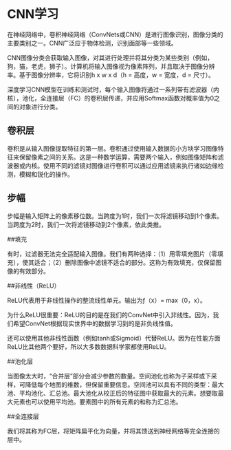 # CNN学习

在神经网络中，卷积神经网络（ConvNets或CNN）是进行图像识别，图像分类的主要类别之一。CNN广泛应于物体检测，识别面部等一些领域。

CNN图像分类会获取输入图像，对其进行处理并将其分类为某些类别（例如，狗，猫，老虎，狮子）。计算机将输入图像视为像素阵列，并且取决于图像分辨率。基于图像分辨率，它将识别h x w x d（h = 高度，w = 宽度，d = 尺寸）。

深度学习CNN模型在训练和测试时，每个输入图像将通过一系列带有滤波器（内核），池化，全连接层（FC）的卷积层传递，并应用Softmax函数对概率值为0之间的对象进行分类。

## 卷积层

卷积是从输入图像提取特征的第一层。卷积通过使用输入数据的小方块学习图像特征来保留像素之间的关系。这是一种数学运算，需要两个输入，例如图像矩阵和滤波器或内核。使用不同的滤镜对图像进行卷积可以通过应用滤镜来执行诸如边缘检测，模糊和锐化的操作。

## 步幅

步幅是输入矩阵上的像素移位数。当跨度为1时，我们一次将滤镜移动到1个像素。当跨度为2时，我们一次将滤镜移动到2个像素，依此类推。

##填充

有时，过滤器无法完全适配输入图像。我们有两种选择：（1）用零填充图片（零填充），使其适合；（2）删除图像中滤镜不适合的部分。这称为有效填充，仅保留图像的有效部分。

##非线性（ReLU）

ReLU代表用于非线性操作的整流线性单元。输出为ƒ（x）= max（0，x）。

为什么ReLU很重要：ReLU的目的是在我们的ConvNet中引入非线性。因为，我们希望ConvNet根据现实世界中的数据学习到的是非负线性值。

还可以使用其他非线性函数（例如tanh或Sigmoid）代替ReLU。因为在性能方面ReLU比其他两个要好，所以大多数数据科学家都使用ReLU。

##池化层

当图像太大时，“合并层”部分会减少参数的数量。空间池化也称为子采样或下采样，可降低每个地图的维数，但保留重要信息。空间池可以具有不同的类型：最大池、平均池化、汇总池。最大池化从校正后的特征图中获取最大的元素。想要取最大元素也可以使用平均池。要素图中的所有元素的和称为汇总池。

##全连接层

我们将其称为FC层，将矩阵扁平化为向量，并将其馈送到神经网络等完全连接的层中。





